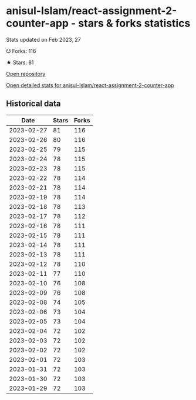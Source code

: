 # anisul-Islam/react-assignment-2-counter-app - stars & forks statistics

Stats updated on Feb 2023, 27

☋ Forks: 116

★ Stars: 81

[Open repository](https://github.com/anisul-Islam/react-assignment-2-counter-app)

[Open detailed stats for anisul-Islam/react-assignment-2-counter-app](https://reviewgithub.com/rep/anisul-Islam/react-assignment-2-counter-app)

## Historical data
| Date | Stars | Forks |
|------|-------|-------|
| 2023-02-27 | 81 | 116 | 
| 2023-02-26 | 80 | 116 | 
| 2023-02-25 | 79 | 115 | 
| 2023-02-24 | 78 | 115 | 
| 2023-02-23 | 78 | 115 | 
| 2023-02-22 | 78 | 114 | 
| 2023-02-21 | 78 | 114 | 
| 2023-02-19 | 78 | 114 | 
| 2023-02-18 | 78 | 113 | 
| 2023-02-17 | 78 | 112 | 
| 2023-02-16 | 78 | 111 | 
| 2023-02-15 | 78 | 111 | 
| 2023-02-14 | 78 | 111 | 
| 2023-02-13 | 78 | 111 | 
| 2023-02-12 | 78 | 110 | 
| 2023-02-11 | 77 | 110 | 
| 2023-02-10 | 76 | 108 | 
| 2023-02-09 | 76 | 108 | 
| 2023-02-08 | 74 | 105 | 
| 2023-02-06 | 73 | 104 | 
| 2023-02-05 | 73 | 104 | 
| 2023-02-04 | 72 | 102 | 
| 2023-02-03 | 72 | 102 | 
| 2023-02-02 | 72 | 102 | 
| 2023-02-01 | 72 | 103 | 
| 2023-01-31 | 72 | 103 | 
| 2023-01-30 | 72 | 103 | 
| 2023-01-29 | 72 | 103 | 


